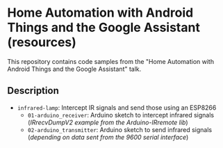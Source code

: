 # Home Automation with Android Things and the Google Assistant (resources)

This repository contains code samples from the "Home Automation with Android Things and the Google Assistant" talk.


## Description

* `infrared-lamp`: Intercept IR signals and send those using an ESP8266
  * `01-arduino_receiver`: Arduino sketch to intercept infrared signals (_IRrecvDumpV2 example from the Arduino-IRremote lib_)
  * `02-arduino_transmitter`: Arduino sketch to send infrared signals (_depending on data sent from the 9600 serial interface_)
